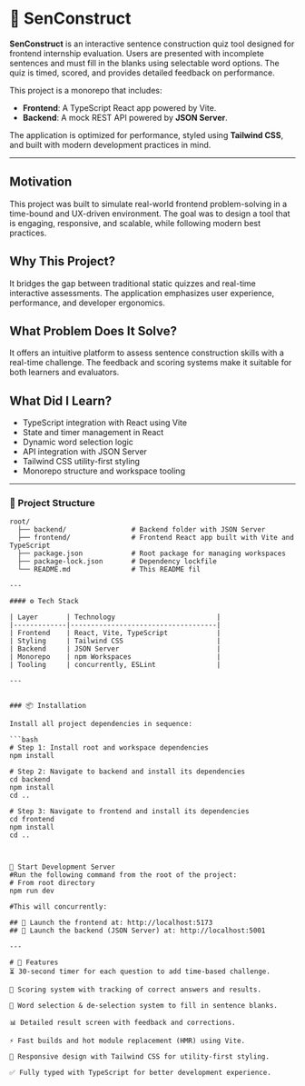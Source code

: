 # 🧠 SenConstruct

**SenConstruct** is an interactive sentence construction quiz tool designed for frontend internship evaluation. Users are presented with incomplete sentences and must fill in the blanks using selectable word options. The quiz is timed, scored, and provides detailed feedback on performance.

This project is a monorepo that includes:

- **Frontend**: A TypeScript React app powered by Vite.
- **Backend**: A mock REST API powered by **JSON Server**.

The application is optimized for performance, styled using **Tailwind CSS**, and built with modern development practices in mind.

---

## Motivation

This project was built to simulate real-world frontend problem-solving in a time-bound and UX-driven environment. The goal was to design a tool that is engaging, responsive, and scalable, while following modern best practices.

## Why This Project?

It bridges the gap between traditional static quizzes and real-time interactive assessments. The application emphasizes user experience, performance, and developer ergonomics.

## What Problem Does It Solve?

It offers an intuitive platform to assess sentence construction skills with a real-time challenge. The feedback and scoring systems make it suitable for both learners and evaluators.

## What Did I Learn?

- TypeScript integration with React using Vite
- State and timer management in React
- Dynamic word selection logic
- API integration with JSON Server
- Tailwind CSS utility-first styling
- Monorepo structure and workspace tooling

---

### 📁 Project Structure

```plaintext
root/
  ├── backend/                # Backend folder with JSON Server
  ├── frontend/               # Frontend React app built with Vite and TypeScript
  ├── package.json            # Root package for managing workspaces
  ├── package-lock.json       # Dependency lockfile
  └── README.md               # This README fil

---

#### ⚙️ Tech Stack

| Layer       | Technology                         |
|-------------|------------------------------------|
| Frontend    | React, Vite, TypeScript            |
| Styling     | Tailwind CSS                       |
| Backend     | JSON Server                        |
| Monorepo    | npm Workspaces                     |
| Tooling     | concurrently, ESLint               |

---


### 📦 Installation

Install all project dependencies in sequence:

```bash
# Step 1: Install root and workspace dependencies
npm install

# Step 2: Navigate to backend and install its dependencies
cd backend
npm install
cd ..

# Step 3: Navigate to frontend and install its dependencies
cd frontend
npm install
cd ..



🔄 Start Development Server
#Run the following command from the root of the project:
# From root directory
npm run dev

#This will concurrently:

## 🚀 Launch the frontend at: http://localhost:5173
## 🔧 Launch the backend (JSON Server) at: http://localhost:5001

---

# 🧠 Features
⏳ 30-second timer for each question to add time-based challenge.

🎯 Scoring system with tracking of correct answers and results.

🧩 Word selection & de-selection system to fill in sentence blanks.

📊 Detailed result screen with feedback and corrections.

⚡ Fast builds and hot module replacement (HMR) using Vite.

🎨 Responsive design with Tailwind CSS for utility-first styling.

✅ Fully typed with TypeScript for better development experience.




